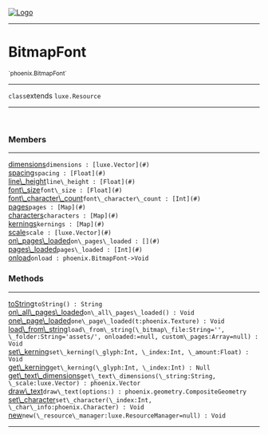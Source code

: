 
[![Logo](../../images/logo.png)](../../api/index.html)

---



<h1>BitmapFont</h1>
<small>`phoenix.BitmapFont`</small>



---

`class`extends <code><span>luxe.Resource</span></code>

---

&nbsp;
&nbsp;



<h3>Members</h3> <hr/><span class="member apipage">
                <a name="dimensions"><a class="lift" href="#dimensions">dimensions</a></a><code class="signature apipage">dimensions : [luxe.Vector](#)</code><br/></span>
            <span class="small_desc_flat"></span><span class="member apipage">
                <a name="spacing"><a class="lift" href="#spacing">spacing</a></a><code class="signature apipage">spacing : [Float](#)</code><br/></span>
            <span class="small_desc_flat"></span><span class="member apipage">
                <a name="line_height"><a class="lift" href="#line_height">line\_height</a></a><code class="signature apipage">line\_height : [Float](#)</code><br/></span>
            <span class="small_desc_flat"></span><span class="member apipage">
                <a name="font_size"><a class="lift" href="#font_size">font\_size</a></a><code class="signature apipage">font\_size : [Float](#)</code><br/></span>
            <span class="small_desc_flat"></span><span class="member apipage">
                <a name="font_character_count"><a class="lift" href="#font_character_count">font\_character\_count</a></a><code class="signature apipage">font\_character\_count : [Int](#)</code><br/></span>
            <span class="small_desc_flat"></span><span class="member apipage">
                <a name="pages"><a class="lift" href="#pages">pages</a></a><code class="signature apipage">pages : [Map](#)</code><br/></span>
            <span class="small_desc_flat"></span><span class="member apipage">
                <a name="characters"><a class="lift" href="#characters">characters</a></a><code class="signature apipage">characters : [Map](#)</code><br/></span>
            <span class="small_desc_flat"></span><span class="member apipage">
                <a name="kernings"><a class="lift" href="#kernings">kernings</a></a><code class="signature apipage">kernings : [Map](#)</code><br/></span>
            <span class="small_desc_flat"></span><span class="member apipage">
                <a name="scale"><a class="lift" href="#scale">scale</a></a><code class="signature apipage">scale : [luxe.Vector](#)</code><br/></span>
            <span class="small_desc_flat"></span><span class="member apipage">
                <a name="on_pages_loaded"><a class="lift" href="#on_pages_loaded">on\_pages\_loaded</a></a><code class="signature apipage">on\_pages\_loaded : [](#)</code><br/></span>
            <span class="small_desc_flat"></span><span class="member apipage">
                <a name="pages_loaded"><a class="lift" href="#pages_loaded">pages\_loaded</a></a><code class="signature apipage">pages\_loaded : [Int](#)</code><br/></span>
            <span class="small_desc_flat"></span><span class="member apipage">
                <a name="onload"><a class="lift" href="#onload">onload</a></a><code class="signature apipage">onload : phoenix.BitmapFont-&gt;Void</code><br/></span>
            <span class="small_desc_flat"></span>





<h3>Methods</h3> <hr/><span class="method apipage">
            <a name="toString"><a class="lift" href="#toString">toString</a></a><code class="signature apipage">toString() : String</code><br/><span class="small_desc_flat"></span>
        </span>
    <span class="method apipage">
            <a name="on_all_pages_loaded"><a class="lift" href="#on_all_pages_loaded">on\_all\_pages\_loaded</a></a><code class="signature apipage">on\_all\_pages\_loaded() : Void</code><br/><span class="small_desc_flat"></span>
        </span>
    <span class="method apipage">
            <a name="one_page_loaded"><a class="lift" href="#one_page_loaded">one\_page\_loaded</a></a><code class="signature apipage">one\_page\_loaded(t:phoenix.Texture<span></span>) : Void</code><br/><span class="small_desc_flat"></span>
        </span>
    <span class="method apipage">
            <a name="load_from_string"><a class="lift" href="#load_from_string">load\_from\_string</a></a><code class="signature apipage">load\_from\_string(\_bitmap\_file:String<span>=&#x27;&#x27;</span>, \_folder:String<span>=&#x27;assets/&#x27;</span>, onloaded:<span>=null</span>, custom\_pages:Array<span>=null</span>) : Void</code><br/><span class="small_desc_flat"></span>
        </span>
    <span class="method apipage">
            <a name="set_kerning"><a class="lift" href="#set_kerning">set\_kerning</a></a><code class="signature apipage">set\_kerning(\_glyph:Int<span></span>, \_index:Int<span></span>, \_amount:Float<span></span>) : Void</code><br/><span class="small_desc_flat"></span>
        </span>
    <span class="method apipage">
            <a name="get_kerning"><a class="lift" href="#get_kerning">get\_kerning</a></a><code class="signature apipage">get\_kerning(\_glyph:Int<span></span>, \_index:Int<span></span>) : Null</code><br/><span class="small_desc_flat"></span>
        </span>
    <span class="method apipage">
            <a name="get_text_dimensions"><a class="lift" href="#get_text_dimensions">get\_text\_dimensions</a></a><code class="signature apipage">get\_text\_dimensions(\_string:String<span></span>, \_scale:luxe.Vector<span></span>) : phoenix.Vector</code><br/><span class="small_desc_flat"></span>
        </span>
    <span class="method apipage">
            <a name="draw_text"><a class="lift" href="#draw_text">draw\_text</a></a><code class="signature apipage">draw\_text(options:<span></span>) : phoenix.geometry.CompositeGeometry</code><br/><span class="small_desc_flat"></span>
        </span>
    <span class="method apipage">
            <a name="set_character"><a class="lift" href="#set_character">set\_character</a></a><code class="signature apipage">set\_character(\_index:Int<span></span>, \_char\_info:phoenix.Character<span></span>) : Void</code><br/><span class="small_desc_flat"></span>
        </span>
    <span class="method apipage">
            <a name="new"><a class="lift" href="#new">new</a></a><code class="signature apipage">new(\_resource\_manager:luxe.ResourceManager<span>=null</span>) : Void</code><br/><span class="small_desc_flat"></span>
        </span>
    





---

&nbsp;
&nbsp;
&nbsp;
&nbsp;